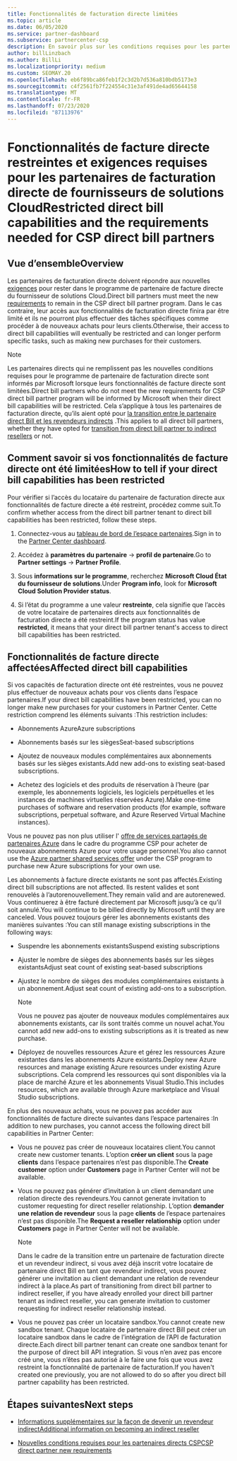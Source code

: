 ```yaml
---
title: Fonctionnalités de facturation directe limitées
ms.topic: article
ms.date: 06/05/2020
ms.service: partner-dashboard
ms.subservice: partnercenter-csp
description: En savoir plus sur les conditions requises pour les partenaires de facturation directe et la procédure à suivre pour éviter que des fonctionnalités soient limitées. Déterminez si vos fonctionnalités ont été limitées.
author: billLinzbach
ms.author: BillLi
ms.localizationpriority: medium
ms.custom: SEOMAY.20
ms.openlocfilehash: eb6f89bca86feb1f2c3d2b7d536a810bdb5173e3
ms.sourcegitcommit: c4f2561fb7f224554c31e3af491de4ad65644158
ms.translationtype: MT
ms.contentlocale: fr-FR
ms.lasthandoff: 07/23/2020
ms.locfileid: "87113976"
---
```

# <a name="restricted-direct-bill-capabilities-and-the-requirements-needed-for-csp-direct-bill-partners"></a><span data-ttu-id="bdd96-104">Fonctionnalités de facture directe restreintes et exigences requises pour les partenaires de facturation directe de fournisseurs de solutions Cloud</span><span class="sxs-lookup"><span data-stu-id="bdd96-104">Restricted direct bill capabilities and the requirements needed for CSP direct bill partners</span></span>  

## <a name="overview"></a><span data-ttu-id="bdd96-105">Vue d’ensemble</span><span class="sxs-lookup"><span data-stu-id="bdd96-105">Overview</span></span>

<span data-ttu-id="bdd96-106">Les partenaires de facturation directe doivent répondre aux nouvelles [exigences](direct-partner-new-requirements.md) pour rester dans le programme de partenaire de facture directe du fournisseur de solutions Cloud.</span><span class="sxs-lookup"><span data-stu-id="bdd96-106">Direct bill partners must meet the new [requirements](direct-partner-new-requirements.md) to remain in the CSP direct bill partner program.</span></span> <span data-ttu-id="bdd96-107">Dans le cas contraire, leur accès aux fonctionnalités de facturation directe finira par être limité et ils ne pourront plus effectuer des tâches spécifiques comme procéder à de nouveaux achats pour leurs clients.</span><span class="sxs-lookup"><span data-stu-id="bdd96-107">Otherwise, their access to direct bill capabilities will eventually be restricted and can longer perform specific tasks, such as making new purchases for their customers.</span></span>

> [!Note]
> <span data-ttu-id="bdd96-108">Les partenaires directs qui ne remplissent pas les nouvelles conditions requises pour le programme de partenaire de facturation directe sont informés par Microsoft lorsque leurs fonctionnalités de facture directe sont limitées.</span><span class="sxs-lookup"><span data-stu-id="bdd96-108">Direct bill partners who do not meet the new requirements for CSP direct bill partner program will be informed by Microsoft when their direct bill capabilities will be restricted.</span></span> <span data-ttu-id="bdd96-109">Cela s’applique à tous les partenaires de facturation directe, qu’ils aient opté pour [la transition entre le partenaire direct Bill et les revendeurs indirects](transition-direct-to-indirect.md) .</span><span class="sxs-lookup"><span data-stu-id="bdd96-109">This applies to all direct bill partners, whether they have opted for [transition from direct bill partner to indirect resellers](transition-direct-to-indirect.md) or not.</span></span>  

## <a name="how-to-tell-if-your-direct-bill-capabilities-has-been-restricted"></a><span data-ttu-id="bdd96-110">Comment savoir si vos fonctionnalités de facture directe ont été limitées</span><span class="sxs-lookup"><span data-stu-id="bdd96-110">How to tell if your direct bill capabilities has been restricted</span></span>

<span data-ttu-id="bdd96-111">Pour vérifier si l’accès du locataire du partenaire de facturation directe aux fonctionnalités de facture directe a été restreint, procédez comme suit.</span><span class="sxs-lookup"><span data-stu-id="bdd96-111">To confirm whether access from the direct bill partner tenant to direct bill capabilities has been restricted, follow these steps.</span></span>

1. <span data-ttu-id="bdd96-112">Connectez-vous au [tableau de bord de l’espace partenaires](https://partner.microsoft.com/dashboard).</span><span class="sxs-lookup"><span data-stu-id="bdd96-112">Sign in to the [Partner Center dashboard](https://partner.microsoft.com/dashboard).</span></span>

2. <span data-ttu-id="bdd96-113">Accédez à **paramètres du partenaire**  ->  **profil de partenaire**.</span><span class="sxs-lookup"><span data-stu-id="bdd96-113">Go to **Partner settings** -> **Partner Profile**.</span></span>

3. <span data-ttu-id="bdd96-114">Sous **informations sur le programme**, recherchez **Microsoft Cloud État du fournisseur de solutions**.</span><span class="sxs-lookup"><span data-stu-id="bdd96-114">Under **Program info**, look for **Microsoft Cloud Solution Provider status**.</span></span>

4. <span data-ttu-id="bdd96-115">Si l’état du programme a une valeur **restreinte**, cela signifie que l’accès de votre locataire de partenaires directs aux fonctionnalités de facturation directe a été restreint.</span><span class="sxs-lookup"><span data-stu-id="bdd96-115">If the program status has value **restricted**, it means that your direct bill partner tenant's access to direct bill capabilities has been restricted.</span></span>

## <a name="affected-direct-bill-capabilities"></a><span data-ttu-id="bdd96-116">Fonctionnalités de facture directe affectées</span><span class="sxs-lookup"><span data-stu-id="bdd96-116">Affected direct bill capabilities</span></span>

<span data-ttu-id="bdd96-117">Si vos capacités de facturation directe ont été restreintes, vous ne pouvez plus effectuer de nouveaux achats pour vos clients dans l’espace partenaires.</span><span class="sxs-lookup"><span data-stu-id="bdd96-117">If your direct bill capabilities have been restricted, you can no longer make new purchases for your customers in Partner Center.</span></span> <span data-ttu-id="bdd96-118">Cette restriction comprend les éléments suivants :</span><span class="sxs-lookup"><span data-stu-id="bdd96-118">This restriction includes:</span></span>

- <span data-ttu-id="bdd96-119">Abonnements Azure</span><span class="sxs-lookup"><span data-stu-id="bdd96-119">Azure subscriptions</span></span>

- <span data-ttu-id="bdd96-120">Abonnements basés sur les sièges</span><span class="sxs-lookup"><span data-stu-id="bdd96-120">Seat-based subscriptions</span></span>

- <span data-ttu-id="bdd96-121">Ajoutez de nouveaux modules complémentaires aux abonnements basés sur les sièges existants.</span><span class="sxs-lookup"><span data-stu-id="bdd96-121">Add new add-ons to existing seat-based subscriptions.</span></span>

- <span data-ttu-id="bdd96-122">Achetez des logiciels et des produits de réservation à l’heure (par exemple, les abonnements logiciels, les logiciels perpétuelles et les instances de machines virtuelles réservées Azure).</span><span class="sxs-lookup"><span data-stu-id="bdd96-122">Make one-time purchases of software and reservation products (for example, software subscriptions, perpetual software, and Azure Reserved Virtual Machine instances).</span></span>

<span data-ttu-id="bdd96-123">Vous ne pouvez pas non plus utiliser l' [offre de services partagés de partenaires Azure](shared-services.md) dans le cadre du programme CSP pour acheter de nouveaux abonnements Azure pour votre usage personnel.</span><span class="sxs-lookup"><span data-stu-id="bdd96-123">You also cannot use the [Azure partner shared services offer](shared-services.md) under the CSP program to purchase new Azure subscriptions for your own use.</span></span>

<span data-ttu-id="bdd96-124">Les abonnements à facture directe existants ne sont pas affectés.</span><span class="sxs-lookup"><span data-stu-id="bdd96-124">Existing direct bill subscriptions are not affected.</span></span> <span data-ttu-id="bdd96-125">Ils restent valides et sont renouvelés à l’autorenouvellement.</span><span class="sxs-lookup"><span data-stu-id="bdd96-125">They remain valid and are autorenewed.</span></span> <span data-ttu-id="bdd96-126">Vous continuerez à être facturé directement par Microsoft jusqu’à ce qu’il soit annulé.</span><span class="sxs-lookup"><span data-stu-id="bdd96-126">You will continue to be billed directly by Microsoft until they are canceled.</span></span> <span data-ttu-id="bdd96-127">Vous pouvez toujours gérer les abonnements existants des manières suivantes :</span><span class="sxs-lookup"><span data-stu-id="bdd96-127">You can still manage existing subscriptions in the following ways:</span></span>

- <span data-ttu-id="bdd96-128">Suspendre les abonnements existants</span><span class="sxs-lookup"><span data-stu-id="bdd96-128">Suspend existing subscriptions</span></span>

- <span data-ttu-id="bdd96-129">Ajuster le nombre de sièges des abonnements basés sur les sièges existants</span><span class="sxs-lookup"><span data-stu-id="bdd96-129">Adjust seat count of existing seat-based subscriptions</span></span>

- <span data-ttu-id="bdd96-130">Ajustez le nombre de sièges des modules complémentaires existants à un abonnement.</span><span class="sxs-lookup"><span data-stu-id="bdd96-130">Adjust seat count of existing add-ons to a subscription.</span></span> 
 
    >[!Note] 
    ><span data-ttu-id="bdd96-131">Vous ne pouvez pas ajouter de nouveaux modules complémentaires aux abonnements existants, car ils sont traités comme un nouvel achat.</span><span class="sxs-lookup"><span data-stu-id="bdd96-131">You cannot add new add-ons to existing subscriptions as it is treated as new purchase.</span></span>

- <span data-ttu-id="bdd96-132">Déployez de nouvelles ressources Azure et gérez les ressources Azure existantes dans les abonnements Azure existants.</span><span class="sxs-lookup"><span data-stu-id="bdd96-132">Deploy new Azure resources and manage existing Azure resources under existing Azure subscriptions.</span></span> <span data-ttu-id="bdd96-133">Cela comprend les ressources qui sont disponibles via la place de marché Azure et les abonnements Visual Studio.</span><span class="sxs-lookup"><span data-stu-id="bdd96-133">This includes resources, which are available through Azure marketplace and Visual Studio subscriptions.</span></span>

<span data-ttu-id="bdd96-134">En plus des nouveaux achats, vous ne pouvez pas accéder aux fonctionnalités de facture directe suivantes dans l’espace partenaires :</span><span class="sxs-lookup"><span data-stu-id="bdd96-134">In addition to new purchases, you cannot access the following direct bill capabilities in Partner Center:</span></span>

- <span data-ttu-id="bdd96-135">Vous ne pouvez pas créer de nouveaux locataires client.</span><span class="sxs-lookup"><span data-stu-id="bdd96-135">You cannot create new customer tenants.</span></span> <span data-ttu-id="bdd96-136">L’option **créer un client** sous la page **clients** dans l’espace partenaires n’est pas disponible.</span><span class="sxs-lookup"><span data-stu-id="bdd96-136">The **Create customer** option under **Customers** page in Partner Center will not be available.</span></span>

- <span data-ttu-id="bdd96-137">Vous ne pouvez pas générer d’invitation à un client demandant une relation directe des revendeurs.</span><span class="sxs-lookup"><span data-stu-id="bdd96-137">You cannot generate invitation to customer requesting for direct reseller relationship.</span></span> <span data-ttu-id="bdd96-138">L’option **demander une relation de revendeur** sous la page **clients** de l’espace partenaires n’est pas disponible.</span><span class="sxs-lookup"><span data-stu-id="bdd96-138">The **Request a reseller relationship** option under **Customers** page in Partner Center will not be available.</span></span>

    >[!NOTE]
    ><span data-ttu-id="bdd96-139">Dans le cadre de la transition entre un partenaire de facturation directe et un revendeur indirect, si vous avez déjà inscrit votre locataire de partenaire direct Bill en tant que revendeur indirect, vous pouvez générer une invitation au client demandant une relation de revendeur indirect à la place.</span><span class="sxs-lookup"><span data-stu-id="bdd96-139">As part of transitioning from direct bill partner to indirect reseller, if you have already enrolled your direct bill partner tenant as indirect reseller, you can generate invitation to customer requesting for indirect reseller relationship instead.</span></span>

- <span data-ttu-id="bdd96-140">Vous ne pouvez pas créer un locataire sandbox.</span><span class="sxs-lookup"><span data-stu-id="bdd96-140">You cannot create new sandbox tenant.</span></span> <span data-ttu-id="bdd96-141">Chaque locataire de partenaire direct Bill peut créer un locataire sandbox dans le cadre de l’intégration de l’API de facturation directe.</span><span class="sxs-lookup"><span data-stu-id="bdd96-141">Each direct bill partner tenant can create one sandbox tenant for the purpose of direct bill API integration.</span></span> <span data-ttu-id="bdd96-142">Si vous n’en avez pas encore créé une, vous n’êtes pas autorisé à le faire une fois que vous avez restreint la fonctionnalité de partenaire de facturation.</span><span class="sxs-lookup"><span data-stu-id="bdd96-142">If you haven't created one previously, you are not allowed to do so after you direct bill partner capability has been restricted.</span></span>  

## <a name="next-steps"></a><span data-ttu-id="bdd96-143">Étapes suivantes</span><span class="sxs-lookup"><span data-stu-id="bdd96-143">Next steps</span></span>

- [<span data-ttu-id="bdd96-144">Informations supplémentaires sur la façon de devenir un revendeur indirect</span><span class="sxs-lookup"><span data-stu-id="bdd96-144">Additional information on becoming an indirect reseller</span></span>](https://assetsprod.microsoft.com/csp-directbill-to-indirect-transition.pdf)

- [<span data-ttu-id="bdd96-145">Nouvelles conditions requises pour les partenaires directs CSP</span><span class="sxs-lookup"><span data-stu-id="bdd96-145">CSP direct partner new requirements</span></span>](direct-partner-new-requirements.md)
